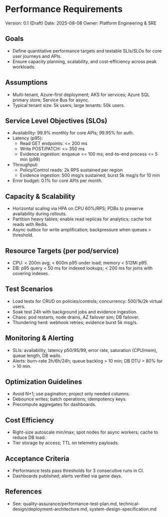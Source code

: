 # Performance Requirements

Version: 0.1 (Draft)
Date: 2025-08-08
Owner: Platform Engineering & SRE

## Goals
- Define quantitative performance targets and testable SLIs/SLOs for core user journeys and APIs.
- Ensure capacity planning, scalability, and cost-efficiency across peak workloads.

## Assumptions
- Multi-tenant, Azure-first deployment; AKS for services; Azure SQL primary store; Service Bus for async.
- Typical tenant size: 5k users; large tenants: 50k users.

## Service Level Objectives (SLOs)
- Availability: 99.9% monthly for core APIs; 99.95% for auth.
- Latency (p95):
  - Read GET endpoints: <= 200 ms
  - Write POST/PATCH: <= 350 ms
  - Evidence ingestion: enqueue <= 100 ms; end-to-end process <= 5 min (p99)
- Throughput:
  - Policy/Control reads: 2k RPS sustained per region
  - Evidence ingestion: 500 msg/s sustained; burst 5k msg/s for 10 min
- Error budget: 0.1% for core APIs per month.

## Capacity & Scalability
- Horizontal scaling via HPA on CPU 60%/RPS; PDBs to preserve availability during rollouts.
- Partition heavy tables; enable read replicas for analytics; cache hot reads with Redis.
- Async outbox for write amplification; backpressure when queues > threshold.

## Resource Targets (per pod/service)
- CPU: < 200m avg; < 600m p95 under load; memory < 512Mi p95.
- DB: p95 query < 50 ms for indexed lookups; < 200 ms for joins with covering indexes.

## Test Scenarios
- Load tests for CRUD on policies/controls; concurrency: 500/1k/2k virtual users.
- Soak test 24h with background jobs and evidence ingestion.
- Chaos: pod restarts, node drains, AZ failover sim; DB failover.
- Thundering herd: webhook retries; evidence burst 5k msg/s.

## Monitoring & Alerting
- SLIs: availability, latency p50/95/99, error rate, saturation (CPU/mem), queue length, DB waits.
- Alerts: burn-rate 2h/6h/24h; queue backlog > 10 min; DB DTU > 80% for > 10 min.

## Optimization Guidelines
- Avoid N+1; use pagination; project only needed columns.
- Debounce writes; batch operations; idempotency keys.
- Precompute aggregates for dashboards.

## Cost Efficiency
- Right-size autoscale min/max; spot nodes for async workers; cache to reduce DB load.
- Tier storage by access; TTL on telemetry payloads.

## Acceptance Criteria
- Performance tests pass thresholds for 3 consecutive runs in CI.
- Dashboards published; alerts verified via game days.

## References
- See: quality-assurance/performance-test-plan.md, technical-design/deployment-architecture.md, system-design-specification.md

